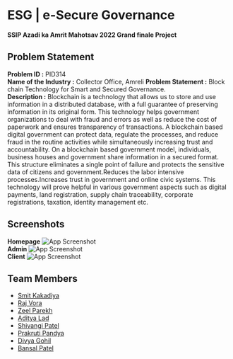 
# ESG | e-Secure Governance

**SSIP Azadi ka Amrit Mahotsav 2022 Grand finale Project**

## Problem Statement
**Problem ID :**	PID314   
**Name of the Industry :**	Collector Office, Amreli
**Problem Statement :**	Block chain Technology for Smart and Secured Governance.   
**Description :** 
Blockchain is a technology that allows us to store and use information in a distributed database, with a full guarantee of preserving information in its original form. This technology helps government organizations to deal with fraud and errors as well as reduce the cost of paperwork and ensures transparency of transactions. A blockchain based digital government can protect data, regulate the processes, and reduce fraud in the routine activities while simultaneously increasing trust and accountability. On a blockchain based government model, individuals, business houses and government share information in a secured format. This structure eliminates a single point of failure and protects the sensitive data of citizens and government.Reduces the labor intensive processes.Increases trust in government and online civic systems. This technology will prove helpful in various government aspects such as digital payments, land registration, supply chain traceability, corporate registrations, taxation, identity management etc.      


## Screenshots
**Homepage**
![App Screenshot](https://drive.google.com/uc?export=view&id=131s699U5eDSPnIo9kJnRF7Zo7kkCet2C)   
**Admin**
![App Screenshot](https://drive.google.com/uc?export=view&id=1CjD4QNgG3kdiOaoliQyhYVmF5MNZjvsy)  
**Client**
![App Screenshot](https://drive.google.com/uc?export=view&id=1d2UXlFE5AF11R3nb_BF3dO8llMuMN39y)



## Team Members

- [Smit Kakadiya](https://www.linkedin.com/in/smit-kakadiya-6740a21bb/)
- [Raj Vora](https://www.linkedin.com/in/raj-vora-7a0b8423a/)
- [Zeel Parekh](https://www.linkedin.com/in/zeel-parekh-654812213/)
- [Aditya Lad](https://www.linkedin.com/in/aditya-lad-60314a214/)
- [Shivangi Patel](https://www.linkedin.com/in/shivangi-patel-123812213/)
- [Prakruti Pandya](https://www.linkedin.com/in/prakruti-pandya-8042a8214/)
- [Divya Gohil](https://www.linkedin.com/in/divya-gohil-4562ba214/)
- [Bansal Patel](https://www.linkedin.com/in/bansal-patel-b98313214/)

